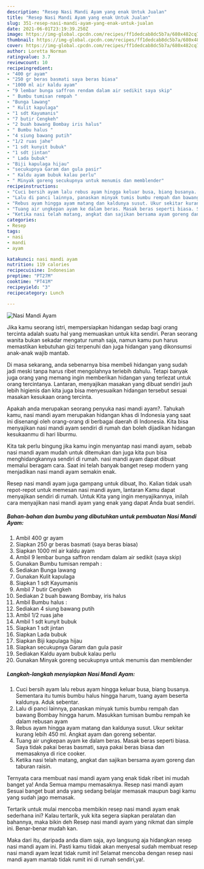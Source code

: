 ```yaml
---
description: "Resep Nasi Mandi Ayam yang enak Untuk Jualan"
title: "Resep Nasi Mandi Ayam yang enak Untuk Jualan"
slug: 351-resep-nasi-mandi-ayam-yang-enak-untuk-jualan
date: 2021-06-01T23:19:39.250Z
image: https://img-global.cpcdn.com/recipes/ff1dedcab8dc5b7a/680x482cq70/nasi-mandi-ayam-foto-resep-utama.jpg
thumbnail: https://img-global.cpcdn.com/recipes/ff1dedcab8dc5b7a/680x482cq70/nasi-mandi-ayam-foto-resep-utama.jpg
cover: https://img-global.cpcdn.com/recipes/ff1dedcab8dc5b7a/680x482cq70/nasi-mandi-ayam-foto-resep-utama.jpg
author: Loretta Norman
ratingvalue: 3.7
reviewcount: 10
recipeingredient:
- "400 gr ayam"
- "250 gr beras basmati saya beras biasa"
- "1000 ml air kaldu ayam"
- "9 lembar bunga saffron rendam dalam air sedikit saya skip"
- " Bumbu tumisan rempah "
- "Bunga lawang"
- " Kulit kapulaga"
- "1 sdt Kayumanis"
- "7 butir Cengkeh"
- "2 buah bawang Bombay iris halus"
- " Bumbu halus "
- "4 siung bawang putih"
- "1/2 ruas jahe"
- "1 sdt kunyit bubuk"
- "1 sdt jintan"
- " Lada bubuk"
- "Biji kapulaga hijau"
- "secukupnya Garam dan gula pasir"
- " Kaldu ayam bubuk kalau perlu"
- " Minyak goreng secukupnya untuk menumis dan memblender"
recipeinstructions:
- "Cuci bersih ayam lalu rebus ayam hingga keluar busa, biang busanya. Sementara itu tumis bumbu halus hingga harum, tuang ayam beserta kaldunya. Aduk sebentar."
- "Lalu di panci lainnya, panaskan minyak tumis bumbu rempah dan bawang Bombay hingga harum. Masukkan tumisan bumbu rempah ke dalam rebusan ayam"
- "Rebus ayam hingga ayam matang dan kaldunya susut. Ukur sekitar kurang lebih 450 ml. Angkat ayam dan goreng sebentar."
- "Tuang air ungkepan ayam ke dalam beras. Masak beras seperti biasa. Saya tidak pakai beras basmati, saya pakai beras biasa dan memasaknya di rice cooker."
- "Ketika nasi telah matang, angkat dan sajikan bersama ayam goreng dan taburan raisin."
categories:
- Resep
tags:
- nasi
- mandi
- ayam

katakunci: nasi mandi ayam 
nutrition: 119 calories
recipecuisine: Indonesian
preptime: "PT27M"
cooktime: "PT41M"
recipeyield: "3"
recipecategory: Lunch

---
```



![Nasi Mandi Ayam](https://img-global.cpcdn.com/recipes/ff1dedcab8dc5b7a/680x482cq70/nasi-mandi-ayam-foto-resep-utama.jpg)

Jika kamu seorang istri, mempersiapkan hidangan sedap bagi orang tercinta adalah suatu hal yang memuaskan untuk kita sendiri. Peran seorang  wanita bukan sekadar mengatur rumah saja, namun kamu pun harus memastikan kebutuhan gizi terpenuhi dan juga hidangan yang dikonsumsi anak-anak wajib mantab.

Di masa  sekarang, anda sebenarnya bisa membeli hidangan yang sudah jadi meski tanpa harus ribet mengolahnya terlebih dahulu. Tetapi banyak juga orang yang memang ingin memberikan hidangan yang terlezat untuk orang tercintanya. Lantaran, menyajikan masakan yang dibuat sendiri jauh lebih higienis dan kita juga bisa menyesuaikan hidangan tersebut sesuai masakan kesukaan orang tercinta. 



Apakah anda merupakan seorang penyuka nasi mandi ayam?. Tahukah kamu, nasi mandi ayam merupakan hidangan khas di Indonesia yang saat ini disenangi oleh orang-orang di berbagai daerah di Indonesia. Kita bisa menyajikan nasi mandi ayam sendiri di rumah dan boleh dijadikan hidangan kesukaanmu di hari liburmu.

Kita tak perlu bingung jika kamu ingin menyantap nasi mandi ayam, sebab nasi mandi ayam mudah untuk ditemukan dan juga kita pun bisa menghidangkannya sendiri di rumah. nasi mandi ayam dapat dibuat memalui beragam cara. Saat ini telah banyak banget resep modern yang menjadikan nasi mandi ayam semakin enak.

Resep nasi mandi ayam juga gampang untuk dibuat, lho. Kalian tidak usah repot-repot untuk memesan nasi mandi ayam, lantaran Kamu dapat menyajikan sendiri di rumah. Untuk Kita yang ingin menyajikannya, inilah cara menyajikan nasi mandi ayam yang enak yang dapat Anda buat sendiri.

<!--inarticleads1-->

##### Bahan-bahan dan bumbu yang dibutuhkan untuk pembuatan Nasi Mandi Ayam:

1. Ambil 400 gr ayam
1. Siapkan 250 gr beras basmati (saya beras biasa)
1. Siapkan 1000 ml air kaldu ayam
1. Ambil 9 lembar bunga saffron rendam dalam air sedikit (saya skip)
1. Gunakan  Bumbu tumisan rempah :
1. Sediakan Bunga lawang
1. Gunakan  Kulit kapulaga
1. Siapkan 1 sdt Kayumanis
1. Ambil 7 butir Cengkeh
1. Sediakan 2 buah bawang Bombay, iris halus
1. Ambil  Bumbu halus :
1. Sediakan 4 siung bawang putih
1. Ambil 1/2 ruas jahe
1. Ambil 1 sdt kunyit bubuk
1. Siapkan 1 sdt jintan
1. Siapkan  Lada bubuk
1. Siapkan Biji kapulaga hijau
1. Siapkan secukupnya Garam dan gula pasir
1. Sediakan  Kaldu ayam bubuk kalau perlu
1. Gunakan  Minyak goreng secukupnya untuk menumis dan memblender




<!--inarticleads2-->

##### Langkah-langkah menyiapkan Nasi Mandi Ayam:

1. Cuci bersih ayam lalu rebus ayam hingga keluar busa, biang busanya. Sementara itu tumis bumbu halus hingga harum, tuang ayam beserta kaldunya. Aduk sebentar.
1. Lalu di panci lainnya, panaskan minyak tumis bumbu rempah dan bawang Bombay hingga harum. Masukkan tumisan bumbu rempah ke dalam rebusan ayam
1. Rebus ayam hingga ayam matang dan kaldunya susut. Ukur sekitar kurang lebih 450 ml. Angkat ayam dan goreng sebentar.
1. Tuang air ungkepan ayam ke dalam beras. Masak beras seperti biasa. Saya tidak pakai beras basmati, saya pakai beras biasa dan memasaknya di rice cooker.
1. Ketika nasi telah matang, angkat dan sajikan bersama ayam goreng dan taburan raisin.




Ternyata cara membuat nasi mandi ayam yang enak tidak ribet ini mudah banget ya! Anda Semua mampu memasaknya. Resep nasi mandi ayam Sesuai banget buat anda yang sedang belajar memasak maupun bagi kamu yang sudah jago memasak.

Tertarik untuk mulai mencoba membikin resep nasi mandi ayam enak sederhana ini? Kalau tertarik, yuk kita segera siapkan peralatan dan bahannya, maka bikin deh Resep nasi mandi ayam yang nikmat dan simple ini. Benar-benar mudah kan. 

Maka dari itu, daripada anda diam saja, ayo langsung aja hidangkan resep nasi mandi ayam ini. Pasti kamu tiidak akan menyesal sudah membuat resep nasi mandi ayam lezat tidak rumit ini! Selamat mencoba dengan resep nasi mandi ayam mantab tidak rumit ini di rumah sendiri,ya!.

